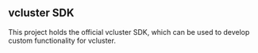## vcluster SDK

This project holds the official vcluster SDK, which can be used to develop custom functionality for vcluster. 
